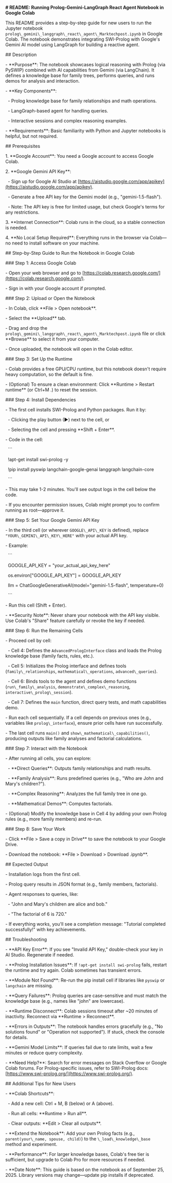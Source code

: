 **# README: Running Prolog-Gemini-LangGraph React Agent Notebook in Google Colab**



This README provides a step-by-step guide for new users to run the Jupyter notebook `prolog\_gemini\_langgraph\_react\_agent\_Marktechpost.ipynb` in Google Colab. The notebook demonstrates integrating SWI-Prolog with Google's Gemini AI model using LangGraph for building a reactive agent. 



\## Description

\- \*\*Purpose\*\*: The notebook showcases logical reasoning with Prolog (via PySWIP) combined with AI capabilities from Gemini (via LangChain). It defines a knowledge base for family trees, performs queries, and runs demos for analysis and interaction.

\- \*\*Key Components\*\*:

&nbsp; - Prolog knowledge base for family relationships and math operations.

&nbsp; - LangGraph-based agent for handling queries.

&nbsp; - Interactive sessions and complex reasoning examples.

\- \*\*Requirements\*\*: Basic familiarity with Python and Jupyter notebooks is helpful, but not required.



\## Prerequisites

1\. \*\*Google Account\*\*: You need a Google account to access Google Colab.

2\. \*\*Google Gemini API Key\*\*:

&nbsp;  - Sign up for Google AI Studio at \[https://aistudio.google.com/app/apikey](https://aistudio.google.com/app/apikey).

&nbsp;  - Generate a free API key for the Gemini model (e.g., "gemini-1.5-flash").

&nbsp;  - Note: The API key is free for limited usage, but check Google's terms for any restrictions.

3\. \*\*Internet Connection\*\*: Colab runs in the cloud, so a stable connection is needed.

4\. \*\*No Local Setup Required\*\*: Everything runs in the browser via Colab—no need to install software on your machine.



\## Step-by-Step Guide to Run the Notebook in Google Colab



\### Step 1: Access Google Colab

\- Open your web browser and go to \[https://colab.research.google.com/](https://colab.research.google.com/).

\- Sign in with your Google account if prompted.



\### Step 2: Upload or Open the Notebook

\- In Colab, click \*\*File > Open notebook\*\*.

\- Select the \*\*Upload\*\* tab.

\- Drag and drop the `prolog\_gemini\_langgraph\_react\_agent\_Marktechpost.ipynb` file or click \*\*Browse\*\* to select it from your computer.

\- Once uploaded, the notebook will open in the Colab editor.



\### Step 3: Set Up the Runtime

\- Colab provides a free GPU/CPU runtime, but this notebook doesn't require heavy computation, so the default is fine.

\- (Optional) To ensure a clean environment: Click \*\*Runtime > Restart runtime\*\* (or Ctrl+M .) to reset the session.



\### Step 4: Install Dependencies

\- The first cell installs SWI-Prolog and Python packages. Run it by:

&nbsp; - Clicking the play button (▶) next to the cell, or

&nbsp; - Selecting the cell and pressing \*\*Shift + Enter\*\*.

\- Code in the cell:

&nbsp; ```

&nbsp; !apt-get install swi-prolog -y

&nbsp; !pip install pyswip langchain-google-genai langgraph langchain-core

&nbsp; ```

\- This may take 1-2 minutes. You'll see output logs in the cell below the code.

\- If you encounter permission issues, Colab might prompt you to confirm running as root—approve it.



\### Step 5: Set Your Google Gemini API Key

\- In the third cell (or wherever `GOOGLE\_API\_KEY` is defined), replace `"YOUR\_GEMINI\_API\_KEY\_HERE"` with your actual API key.

\- Example:

&nbsp; ```

&nbsp; GOOGLE\_API\_KEY = "your\_actual\_api\_key\_here"

&nbsp; os.environ\["GOOGLE\_API\_KEY"] = GOOGLE\_API\_KEY



&nbsp; llm = ChatGoogleGenerativeAI(model="gemini-1.5-flash", temperature=0)

&nbsp; ```

\- Run this cell (Shift + Enter).

\- \*\*Security Note\*\*: Never share your notebook with the API key visible. Use Colab's "Share" feature carefully or revoke the key if needed.



\### Step 6: Run the Remaining Cells

\- Proceed cell by cell:

&nbsp; - Cell 4: Defines the `AdvancedPrologInterface` class and loads the Prolog knowledge base (family facts, rules, etc.).

&nbsp; - Cell 5: Initializes the Prolog interface and defines tools (`family\_relationships`, `mathematical\_operations`, `advanced\_queries`).

&nbsp; - Cell 6: Binds tools to the agent and defines demo functions (`run\_family\_analysis`, `demonstrate\_complex\_reasoning`, `interactive\_prolog\_session`).

&nbsp; - Cell 7: Defines the `main` function, direct query tests, and math capabilities demo.

\- Run each cell sequentially. If a cell depends on previous ones (e.g., variables like `prolog\_interface`), ensure prior cells have run successfully.

\- The last cell runs `main()` and `show\_mathematical\_capabilities()`, producing outputs like family analyses and factorial calculations.



\### Step 7: Interact with the Notebook

\- After running all cells, you can explore:

&nbsp; - \*\*Direct Queries\*\*: Outputs family relationships and math results.

&nbsp; - \*\*Family Analysis\*\*: Runs predefined queries (e.g., "Who are John and Mary's children?").

&nbsp; - \*\*Complex Reasoning\*\*: Analyzes the full family tree in one go.

&nbsp; - \*\*Mathematical Demos\*\*: Computes factorials.

\- (Optional) Modify the knowledge base in Cell 4 by adding your own Prolog rules (e.g., more family members) and re-run.



\### Step 8: Save Your Work

\- Click \*\*File > Save a copy in Drive\*\* to save the notebook to your Google Drive.

\- Download the notebook: \*\*File > Download > Download .ipynb\*\*.



\## Expected Output

\- Installation logs from the first cell.

\- Prolog query results in JSON format (e.g., family members, factorials).

\- Agent responses to queries, like:

&nbsp; - "John and Mary's children are alice and bob."

&nbsp; - "The factorial of 6 is 720."

\- If everything works, you'll see a completion message: "Tutorial completed successfully!" with key achievements.



\## Troubleshooting

\- \*\*API Key Error\*\*: If you see "Invalid API Key," double-check your key in AI Studio. Regenerate if needed.

\- \*\*Prolog Installation Issues\*\*: If `!apt-get install swi-prolog` fails, restart the runtime and try again. Colab sometimes has transient errors.

\- \*\*Module Not Found\*\*: Re-run the pip install cell if libraries like `pyswip` or `langchain` are missing.

\- \*\*Query Failures\*\*: Prolog queries are case-sensitive and must match the knowledge base (e.g., names like "john" are lowercase).

\- \*\*Runtime Disconnect\*\*: Colab sessions timeout after ~20 minutes of inactivity. Reconnect via \*\*Runtime > Reconnect\*\*.

\- \*\*Errors in Outputs\*\*: The notebook handles errors gracefully (e.g., "No solutions found" or "Operation not supported"). If stuck, check the console for details.

\- \*\*Gemini Model Limits\*\*: If queries fail due to rate limits, wait a few minutes or reduce query complexity.

\- \*\*Need Help?\*\*: Search for error messages on Stack Overflow or Google Colab forums. For Prolog-specific issues, refer to SWI-Prolog docs: \[https://www.swi-prolog.org/](https://www.swi-prolog.org/).



\## Additional Tips for New Users

\- \*\*Colab Shortcuts\*\*:

&nbsp; - Add a new cell: Ctrl + M, B (below) or A (above).

&nbsp; - Run all cells: \*\*Runtime > Run all\*\*.

&nbsp; - Clear outputs: \*\*Edit > Clear all outputs\*\*.

\- \*\*Extend the Notebook\*\*: Add your own Prolog facts (e.g., `parent(your\_name, spouse, child)`) to the `\_load\_knowledge\_base` method and experiment.

\- \*\*Performance\*\*: For larger knowledge bases, Colab's free tier is sufficient, but upgrade to Colab Pro for more resources if needed.

\- \*\*Date Note\*\*: This guide is based on the notebook as of September 25, 2025. Library versions may change—update pip installs if deprecated.





